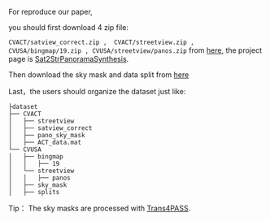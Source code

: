 For reproduce our paper,

you should first download 4 zip file:

`
CVACT/satview_correct.zip , 
CVACT/streetview.zip , 
CVUSA/bingmap/19.zip ,
CVUSA/streetview/panos.zip
`
 from [here](https://anu365-my.sharepoint.com/:f:/g/personal/u6293587_anu_edu_au/EuOBUDUQNClJvCpQ8bD1hnoBjdRBWxsHOVp946YVahiMGg?e=F4yRAC), the project page is [Sat2StrPanoramaSynthesis](https://github.com/shiyujiao/Sat2StrPanoramaSynthesis).

Then download the sky mask and data split from [here](https://drive.google.com/drive/folders/1pfzwONg4P-Mzvxvzb2HoCpuZFynElPCk?usp=sharing)

Last，the users should organize the dataset just like:
```
├dataset
├── CVACT
│   ├── streetview
│   ├── satview_correct
│   ├── pano_sky_mask
│   ├── ACT_data.mat
└── CVUSA
│   ├── bingmap
│   │   ├── 19
│   └── streetview
│   │   ├── panos
│   ├── sky_mask
│   ├── splits
```

Tip： The sky masks are processed with [Trans4PASS](https://github.com/jamycheung/Trans4PASS).

